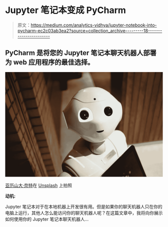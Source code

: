 # Jupyter 笔记本变成 PyCharm

> 原文：<https://medium.com/analytics-vidhya/jupyter-notebook-into-pycharm-ec2c03ab3ea2?source=collection_archive---------18----------------------->

## PyCharm 是将您的 Jupyter 笔记本聊天机器人部署为 web 应用程序的最佳选择。

![](img/b9416c5d8cf9662ed9287ad7745dd643.png)

[亚历山大·奈特](https://unsplash.com/@agk42?utm_source=unsplash&utm_medium=referral&utm_content=creditCopyText)在 [Unsplash](https://unsplash.com/collections/1462690/chatbot?utm_source=unsplash&utm_medium=referral&utm_content=creditCopyText) 上拍照

**动机:**

Jupyter 笔记本对于在本地机器上开发很有用。但是如果你的聊天机器人只在你的电脑上运行，其他人怎么能访问你的聊天机器人呢？在这篇文章中，我将向你展示如何使用你的 Jupyter 笔记本聊天机器人…